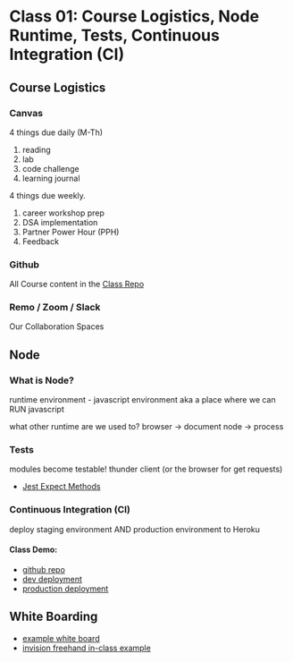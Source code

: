 # Class 01: Course Logistics, Node Runtime, Tests, Continuous Integration (CI)

## Course Logistics

### Canvas

4 things due daily (M-Th)

1. reading
1. lab
1. code challenge
1. learning journal

4 things due weekly.

1. career workshop prep
1. DSA implementation
1. Partner Power Hour (PPH)
1. Feedback

### Github

All Course content in the [Class Repo](https://github.com/codefellows/seattle-code-javascript-401d48)

### Remo / Zoom / Slack

Our Collaboration Spaces

## Node

### What is Node?

runtime environment - javascript environment aka a place where we can RUN javascript

what other runtime are we used to? browser -> document
node -> process

### Tests

modules become testable!
thunder client (or the browser for get requests)
- [Jest Expect Methods](https://jestjs.io/docs/expect)

### Continuous Integration (CI)

deploy staging environment AND production environment to Heroku

#### Class Demo:
- [github repo](https://github.com/KrisDunning/server-deployment-practice)
- [dev deployment](https://kd-server-deploy-pracitce-dev.herokuapp.com/)
- [production deployment](https://kd-server-deploy-practice-prod.herokuapp.com/)

## White Boarding

- [example white board](https://codefellows.github.io/common_curriculum/data_structures_and_algorithms/Whiteboard_Workflow.html)
- [invision freehand in-class example](https://projects.invisionapp.com/freehand/document/6LEVES2JN)

